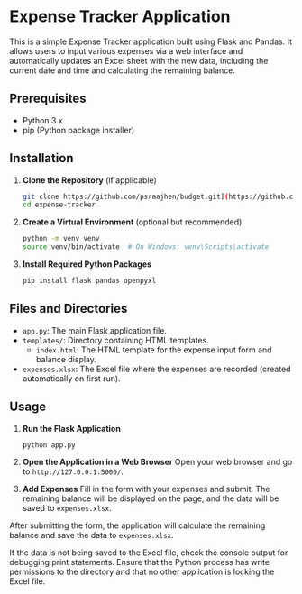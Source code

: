 # Expense Tracker Application

This is a simple Expense Tracker application built using Flask and Pandas. It allows users to input various expenses via a web interface and automatically updates an Excel sheet with the new data, including the current date and time and calculating the remaining balance.

## Prerequisites

- Python 3.x
- pip (Python package installer)

## Installation

1. **Clone the Repository** (if applicable)
    ```sh
    git clone https://github.com/psraajhen/budget.git](https://github.com/psraajhen/planner.git
    cd expense-tracker
    ```

2. **Create a Virtual Environment** (optional but recommended)
    ```sh
    python -m venv venv
    source venv/bin/activate  # On Windows: venv\Scripts\activate
    ```

3. **Install Required Python Packages**
    ```sh
    pip install flask pandas openpyxl
    ```

## Files and Directories

- `app.py`: The main Flask application file.
- `templates/`: Directory containing HTML templates.
  - `index.html`: The HTML template for the expense input form and balance display.
- `expenses.xlsx`: The Excel file where the expenses are recorded (created automatically on first run).

## Usage

1. **Run the Flask Application**
    ```sh
    python app.py
    ```

2. **Open the Application in a Web Browser**
    Open your web browser and go to `http://127.0.0.1:5000/`.

3. **Add Expenses**
    Fill in the form with your expenses and submit. The remaining balance will be displayed on the page, and the data will be saved to `expenses.xlsx`.

After submitting the form, the application will calculate the remaining balance and save the data to `expenses.xlsx`.



If the data is not being saved to the Excel file, check the console output for debugging print statements. Ensure that the Python process has write permissions to the directory and that no other application is locking the Excel file.




